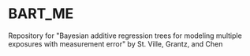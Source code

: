 # BART_ME
Repository for "Bayesian additive regression trees for modeling multiple exposures with measurement error" by St. Ville, Grantz, and Chen
